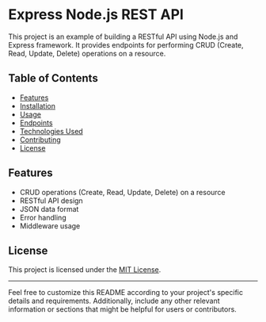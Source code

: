 # Express Node.js REST API

This project is an example of building a RESTful API using Node.js and Express framework. It provides endpoints for performing CRUD (Create, Read, Update, Delete) operations on a resource.

## Table of Contents

- [Features](#features)
- [Installation](#installation)
- [Usage](#usage)
- [Endpoints](#endpoints)
- [Technologies Used](#technologies-used)
- [Contributing](#contributing)
- [License](#license)

## Features

- CRUD operations (Create, Read, Update, Delete) on a resource
- RESTful API design
- JSON data format
- Error handling
- Middleware usage

## License

This project is licensed under the [MIT License](LICENSE).

---

Feel free to customize this README according to your project's specific details and requirements. Additionally, include any other relevant information or sections that might be helpful for users or contributors.
